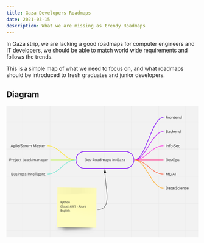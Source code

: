 ```yaml
---
title: Gaza Developers Roadmaps
date: 2021-03-15
description: What we are missing as trendy Roadmaps
---
```


In Gaza strip, we are lacking a good roadmaps for computer engineers and IT developers, we should be able to match world wide requirements and follows the trends.

This is a simple map of what we need to focus on, and what roadmaps should be introduced to fresh graduates and junior developers.

## Diagram

![alt text](./gz-dev.png)
